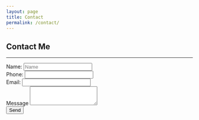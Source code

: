 ```yaml
---
layout: page
title: Contact
permalink: /contact/
---
```


## **Contact Me**
---

<form class="row g-3 needs-validation" autocomplete="off" style="box-sizing: border-box;" novalidate>
<div class="parent" style="box-sizing: border-box;">
<div class="div1" style="box-sizing: border-box;">
    <div class="mb-3" style="box-sizing: border-box;">
        <label for="form-name" class="form-label" style="box-sizing: border-box;" id="form-name-label">Name:</label>
        <input type="text" class="form-control" id="form-name" placeholder="Name" name="name" style="box-sizing: border-box;" autocomplete="dgdd" required>
    </div>
</div>
<div class="div2" style="box-sizing: border-box;">
    <div class="mb-3" style="box-sizing: border-box;">
        <label for="form-phone" class="form-label" style="box-sizing: border-box;">Phone:</label>
        <input type="tel" class="form-control" id="form-phone" placeholder="" name="phone" style="box-sizing: border-box;" autocomplete="retrt" required>
    </div>
</div>
<div class="div3" style="box-sizing: border-box;">
    <div class="mb-3" style="box-sizing: border-box;">
        <label for="form-email" class="form-label" style="box-sizing: border-box;">Email:</label>
        <input type="email" class="form-control" id="form-email" placeholder="" name="email"  style="box-sizing: border-box;" autocomplete="juyjjuy" required>
    </div>
</div>
<div class="div4" style="box-sizing: border-box;">
    <div class="mb-3" style="box-sizing: border-box;">
        <label for="form-message" class="form-label" style="box-sizing: border-box;">Message</label>
        <textarea class="form-control" id="form-message" rows="3" name="message" style="box-sizing: border-box;" autocomplete="off" required></textarea>
    </div>
</div>
<div class="div5" style="box-sizing: border-box;">
    <div class="mb-3" style="box-sizing: border-box;">
        <button id="form-button" class="btn btn-primary" type="submit" style="box-sizing: border-box;">Send</button>
    </div>
</div>
</div>
</form>


